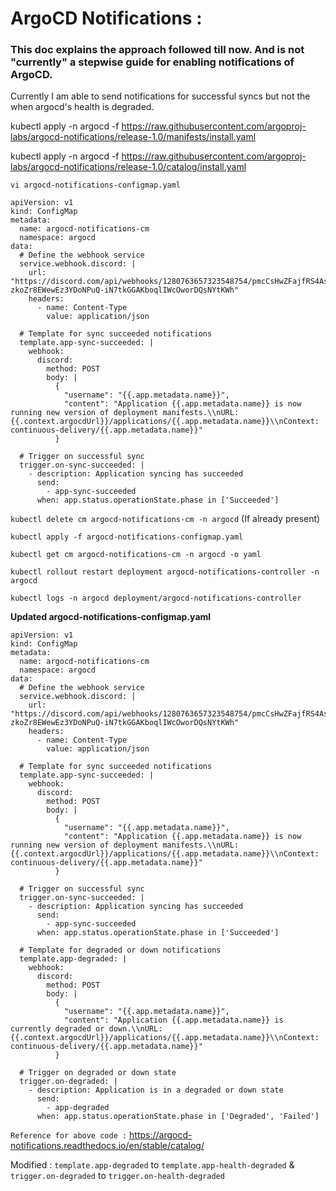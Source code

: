 # ArgoCD Notifications :

### This doc explains the approach followed till now. And is not "currently" a stepwise guide for enabling notifications of ArgoCD.

Currently I am able to send notifications for successful syncs but not the when argocd's health is degraded.

kubectl apply -n argocd -f https://raw.githubusercontent.com/argoproj-labs/argocd-notifications/release-1.0/manifests/install.yaml

kubectl apply -n argocd -f https://raw.githubusercontent.com/argoproj-labs/argocd-notifications/release-1.0/catalog/install.yaml 


`vi argocd-notifications-configmap.yaml`
```
apiVersion: v1
kind: ConfigMap
metadata:
  name: argocd-notifications-cm
  namespace: argocd
data:
  # Define the webhook service
  service.webhook.discord: |
    url: "https://discord.com/api/webhooks/1280763657323548754/pmcCsHwZFajfRS4As-zkoZr8EWewEz3YDoNPuQ-iN7tkGGAKboqlIWcOworDQsNYtKWh"
    headers:
      - name: Content-Type
        value: application/json

  # Template for sync succeeded notifications
  template.app-sync-succeeded: |
    webhook:
      discord:
        method: POST
        body: |
          {
            "username": "{{.app.metadata.name}}",
            "content": "Application {{.app.metadata.name}} is now running new version of deployment manifests.\\nURL: {{.context.argocdUrl}}/applications/{{.app.metadata.name}}\\nContext: continuous-delivery/{{.app.metadata.name}}"
          }

  # Trigger on successful sync
  trigger.on-sync-succeeded: |
    - description: Application syncing has succeeded
      send:
        - app-sync-succeeded
      when: app.status.operationState.phase in ['Succeeded']
```

`kubectl delete cm argocd-notifications-cm -n argocd` (If already present)

`kubectl apply -f argocd-notifications-configmap.yaml`

`kubectl get cm argocd-notifications-cm -n argocd -o yaml `

`kubectl rollout restart deployment argocd-notifications-controller -n argocd`

`kubectl logs -n argocd deployment/argocd-notifications-controller`


**Updated argocd-notifications-configmap.yaml**

```
apiVersion: v1
kind: ConfigMap
metadata:
  name: argocd-notifications-cm
  namespace: argocd
data:
  # Define the webhook service
  service.webhook.discord: |
    url: "https://discord.com/api/webhooks/1280763657323548754/pmcCsHwZFajfRS4As-zkoZr8EWewEz3YDoNPuQ-iN7tkGGAKboqlIWcOworDQsNYtKWh"
    headers:
      - name: Content-Type
        value: application/json

  # Template for sync succeeded notifications
  template.app-sync-succeeded: |
    webhook:
      discord:
        method: POST
        body: |
          {
            "username": "{{.app.metadata.name}}",
            "content": "Application {{.app.metadata.name}} is now running new version of deployment manifests.\\nURL: {{.context.argocdUrl}}/applications/{{.app.metadata.name}}\\nContext: continuous-delivery/{{.app.metadata.name}}"
          }

  # Trigger on successful sync
  trigger.on-sync-succeeded: |
    - description: Application syncing has succeeded
      send:
        - app-sync-succeeded
      when: app.status.operationState.phase in ['Succeeded']

  # Template for degraded or down notifications
  template.app-degraded: |
    webhook:
      discord:
        method: POST
        body: |
          {
            "username": "{{.app.metadata.name}}",
            "content": "Application {{.app.metadata.name}} is currently degraded or down.\\nURL: {{.context.argocdUrl}}/applications/{{.app.metadata.name}}\\nContext: continuous-delivery/{{.app.metadata.name}}"
          }

  # Trigger on degraded or down state
  trigger.on-degraded: |
    - description: Application is in a degraded or down state
      send:
        - app-degraded
      when: app.status.operationState.phase in ['Degraded', 'Failed']
```
`Reference for above code :` https://argocd-notifications.readthedocs.io/en/stable/catalog/

Modified : `template.app-degraded` to `template.app-health-degraded`
& 
`trigger.on-degraded` to `trigger.on-health-degraded`
